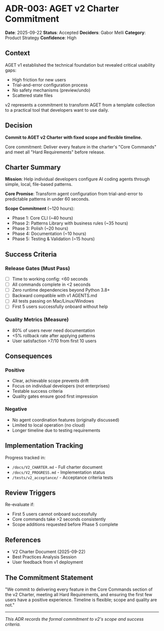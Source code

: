 # ADR-003: AGET v2 Charter Commitment

**Date**: 2025-09-22
**Status**: Accepted
**Deciders**: Gabor Melli
**Category**: Product Strategy
**Confidence**: High

## Context

AGET v1 established the technical foundation but revealed critical usability gaps:
- High friction for new users
- Trial-and-error configuration process
- No safety mechanisms (preview/undo)
- Scattered state files

v2 represents a commitment to transform AGET from a template collection to a practical tool that developers want to use daily.

## Decision

**Commit to AGET v2 Charter with fixed scope and flexible timeline.**

Core commitment: Deliver every feature in the charter's "Core Commands" and meet all "Hard Requirements" before release.

## Charter Summary

**Mission**: Help individual developers configure AI coding agents through simple, local, file-based patterns.

**Core Promise**: Transform agent configuration from trial-and-error to predictable patterns in under 60 seconds.

**Scope Commitment** (~120 hours):
- Phase 1: Core CLI (~40 hours)
- Phase 2: Patterns Library with business rules (~35 hours)
- Phase 3: Polish (~20 hours)
- Phase 4: Documentation (~10 hours)
- Phase 5: Testing & Validation (~15 hours)

## Success Criteria

### Release Gates (Must Pass)
- [ ] Time to working config: <60 seconds
- [ ] All commands complete in <2 seconds
- [ ] Zero runtime dependencies beyond Python 3.8+
- [ ] Backward compatible with v1 AGENTS.md
- [ ] All tests passing on Mac/Linux/Windows
- [ ] First 5 users successfully onboard without help

### Quality Metrics (Measure)
- 80% of users never need documentation
- <5% rollback rate after applying patterns
- User satisfaction >7/10 from first 10 users

## Consequences

### Positive
- Clear, achievable scope prevents drift
- Focus on individual developers (not enterprises)
- Testable success criteria
- Quality gates ensure good first impression

### Negative
- No agent coordination features (originally discussed)
- Limited to local operation (no cloud)
- Longer timeline due to testing requirements

## Implementation Tracking

Progress tracked in:
- `/docs/V2_CHARTER.md` - Full charter document
- `/docs/V2_PROGRESS.md` - Implementation status
- `/tests/v2_acceptance/` - Acceptance criteria tests

## Review Triggers

Re-evaluate if:
- First 5 users cannot onboard successfully
- Core commands take >2 seconds consistently
- Scope additions requested before Phase 5 complete

## References

- V2 Charter Document (2025-09-22)
- Best Practices Analysis Session
- User feedback from v1 deployment

## The Commitment Statement

"We commit to delivering every feature in the Core Commands section of the v2 Charter, meeting all Hard Requirements, and ensuring the first few users have a positive experience. Timeline is flexible; scope and quality are not."

---
*This ADR records the formal commitment to v2's scope and success criteria.*